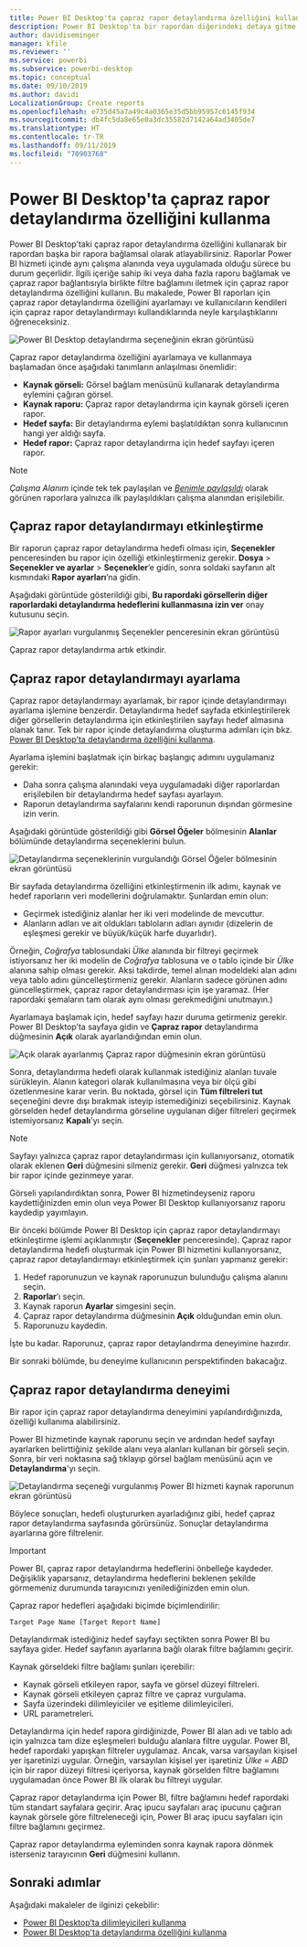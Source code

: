 ```yaml
---
title: Power BI Desktop'ta çapraz rapor detaylandırma özelliğini kullanma
description: Power BI Desktop'ta bir rapordan diğerindeki detaya gitme hakkında bilgi edinin
author: davidiseminger
manager: kfile
ms.reviewer: ''
ms.service: powerbi
ms.subservice: powerbi-desktop
ms.topic: conceptual
ms.date: 09/10/2019
ms.author: davidi
LocalizationGroup: Create reports
ms.openlocfilehash: e735d45a7a49c4a0365e35d5bb95957c6145f934
ms.sourcegitcommit: db4fc5da8e65e0a3dc35582d7142a64ad3405de7
ms.translationtype: HT
ms.contentlocale: tr-TR
ms.lasthandoff: 09/11/2019
ms.locfileid: "70903768"
---
```

# <a name="use-cross-report-drillthrough-in-power-bi-desktop"></a>Power BI Desktop'ta çapraz rapor detaylandırma özelliğini kullanma

Power BI Desktop’taki çapraz rapor detaylandırma özelliğini kullanarak bir rapordan başka bir rapora bağlamsal olarak atlayabilirsiniz. Raporlar Power BI hizmeti içinde aynı çalışma alanında veya uygulamada olduğu sürece bu durum geçerlidir. İlgili içeriğe sahip iki veya daha fazla raporu bağlamak ve çapraz rapor bağlantısıyla birlikte filtre bağlamını iletmek için çapraz rapor detaylandırma özelliğini kullanın. Bu makalede, Power BI raporları için çapraz rapor detaylandırma özelliğini ayarlamayı ve kullanıcıların kendileri için çapraz rapor detaylandırmayı kullandıklarında neyle karşılaştıklarını öğreneceksiniz.

![Power BI Desktop detaylandırma seçeneğinin ekran görüntüsü](media/desktop-cross-report-drill-through/cross-report-drill-through-01.png)

Çapraz rapor detaylandırma özelliğini ayarlamaya ve kullanmaya başlamadan önce aşağıdaki tanımların anlaşılması önemlidir:

* **Kaynak görseli:** Görsel bağlam menüsünü kullanarak detaylandırma eylemini çağıran görsel.
* **Kaynak raporu:** Çapraz rapor detaylandırma için kaynak görseli içeren rapor.
* **Hedef sayfa:** Bir detaylandırma eylemi başlatıldıktan sonra kullanıcının hangi yer aldığı sayfa.
* **Hedef rapor:** Çapraz rapor detaylandırma için hedef sayfayı içeren rapor.


> [!NOTE]
> *Çalışma Alanım* içinde tek tek paylaşılan ve *[Benimle paylaşıldı](service-share-dashboards.md#share-a-dashboard-or-report)* olarak görünen raporlara yalnızca ilk paylaşıldıkları çalışma alanından erişilebilir. 


## <a name="enable-cross-report-drillthrough"></a>Çapraz rapor detaylandırmayı etkinleştirme

Bir raporun çapraz rapor detaylandırma hedefi olması için, **Seçenekler** penceresinden bu rapor için özelliği etkinleştirmeniz gerekir. **Dosya** > **Seçenekler ve ayarlar** > **Seçenekler**’e gidin, sonra soldaki sayfanın alt kısmındaki **Rapor ayarları**’na gidin.

Aşağıdaki görüntüde gösterildiği gibi, **Bu rapordaki görsellerin diğer raporlardaki detaylandırma hedeflerini kullanmasına izin ver** onay kutusunu seçin.

![Rapor ayarları vurgulanmış Seçenekler penceresinin ekran görüntüsü](media/desktop-cross-report-drill-through/cross-report-drill-through-02.png)

Çapraz rapor detaylandırma artık etkindir.

## <a name="set-up-cross-report-drillthrough"></a>Çapraz rapor detaylandırmayı ayarlama

Çapraz rapor detaylandırmayı ayarlamak, bir rapor içinde detaylandırmayı ayarlama işlemine benzerdir. Detaylandırma hedef sayfada etkinleştirilerek diğer görsellerin detaylandırma için etkinleştirilen sayfayı hedef almasına olanak tanır. Tek bir rapor içinde detaylandırma oluşturma adımları için bkz. [Power BI Desktop’ta detaylandırma özelliğini kullanma](desktop-drillthrough.md).

Ayarlama işlemini başlatmak için birkaç başlangıç adımını uygulamanız gerekir:

* Daha sonra çalışma alanındaki veya uygulamadaki diğer raporlardan erişilebilen bir detaylandırma hedef sayfası ayarlayın.
* Raporun detaylandırma sayfalarını kendi raporunun dışından görmesine izin verin.

Aşağıdaki görüntüde gösterildiği gibi **Görsel Öğeler** bölmesinin **Alanlar** bölümünde detaylandırma seçeneklerini bulun.

![Detaylandırma seçeneklerinin vurgulandığı Görsel Öğeler bölmesinin ekran görüntüsü](media/desktop-cross-report-drill-through/cross-report-drill-through-03.png)

Bir sayfada detaylandırma özelliğini etkinleştirmenin ilk adımı, kaynak ve hedef raporların veri modellerini doğrulamaktır. Şunlardan emin olun: 

* Geçirmek istediğiniz alanlar her iki veri modelinde de mevcuttur.
* Alanların adları ve ait oldukları tabloların adları aynıdır (dizelerin de eşleşmesi gerekir ve büyük/küçük harfe duyarlıdır).

Örneğin, *Coğrafya* tablosundaki *Ülke* alanında bir filtreyi geçirmek istiyorsanız her iki modelin de *Coğrafya* tablosuna ve o tablo içinde bir *Ülke* alanına sahip olması gerekir. Aksi takdirde, temel alınan modeldeki alan adını veya tablo adını güncelleştirmeniz gerekir. Alanların sadece görünen adını güncelleştirmek, çapraz rapor detaylandırması için işe yaramaz. (Her rapordaki şemaların tam olarak aynı olması gerekmediğini unutmayın.)

Ayarlamaya başlamak için, hedef sayfayı hazır duruma getirmeniz gerekir. Power BI Desktop’ta sayfaya gidin ve **Çapraz rapor** detaylandırma düğmesinin **Açık** olarak ayarlandığından emin olun. 

![Açık olarak ayarlanmış Çapraz rapor düğmesinin ekran görüntüsü](media/desktop-cross-report-drill-through/cross-report-drill-through-03.png)

Sonra, detaylandırma hedefi olarak kullanmak istediğiniz alanları tuvale sürükleyin. Alanın kategori olarak kullanılmasına veya bir ölçü gibi özetlenmesine karar verin. Bu noktada, görsel için **Tüm filtreleri tut** seçeneğini devre dışı bırakmak isteyip istemediğinizi seçebilirsiniz. Kaynak görselden hedef detaylandırma görseline uygulanan diğer filtreleri geçirmek istemiyorsanız **Kapalı**'yı seçin.

> [!NOTE]
> Sayfayı yalnızca çapraz rapor detaylandırması için kullanıyorsanız, otomatik olarak eklenen **Geri** düğmesini silmeniz gerekir. **Geri** düğmesi yalnızca tek bir rapor içinde gezinmeye yarar. 

Görseli yapılandırdıktan sonra, Power BI hizmetindeyseniz raporu kaydettiğinizden emin olun veya Power BI Desktop kullanıyorsanız raporu kaydedip yayımlayın.

Bir önceki bölümde Power BI Desktop için çapraz rapor detaylandırmayı etkinleştirme işlemi açıklanmıştır (**Seçenekler** penceresinde). Çapraz rapor detaylandırma hedefi oluşturmak için Power BI hizmetini kullanıyorsanız, çapraz rapor detaylandırmayı etkinleştirmek için şunları yapmanız gerekir: 

1. Hedef raporunuzun ve kaynak raporunuzun bulunduğu çalışma alanını seçin.
2. **Raporlar**’ı seçin.
3. Kaynak raporun **Ayarlar** simgesini seçin.
4. Çapraz rapor detaylandırma düğmesinin **Açık** olduğundan emin olun.
5. Raporunuzu kaydedin.

İşte bu kadar. Raporunuz, çapraz rapor detaylandırma deneyimine hazırdır. 

Bir sonraki bölümde, bu deneyime kullanıcının perspektifinden bakacağız.

## <a name="cross-report-drillthrough-experience"></a>Çapraz rapor detaylandırma deneyimi

Bir rapor için çapraz rapor detaylandırma deneyimini yapılandırdığınızda, özelliği kullanıma alabilirsiniz.

Power BI hizmetinde kaynak raporunu seçin ve ardından hedef sayfayı ayarlarken belirttiğiniz şekilde alanı veya alanları kullanan bir görseli seçin. Sonra, bir veri noktasına sağ tıklayıp görsel bağlam menüsünü açın ve **Detaylandırma**'yı seçin.

![Detaylandırma seçeneği vurgulanmış Power BI hizmeti kaynak raporunun ekran görüntüsü](media/desktop-cross-report-drill-through/cross-report-drill-through-01.png)

Böylece sonuçları, hedefi oluştururken ayarladığınız gibi, hedef çapraz rapor detaylandırma sayfasında görürsünüz. Sonuçlar detaylandırma ayarlarına göre filtrelenir.

> [!IMPORTANT]
> Power BI, çapraz rapor detaylandırma hedeflerini önbelleğe kaydeder. Değişiklik yaparsanız, detaylandırma hedeflerini beklenen şekilde görmemeniz durumunda tarayıcınızı yenilediğinizden emin olun. 

Çapraz rapor hedefleri aşağıdaki biçimde biçimlendirilir: 

`Target Page Name [Target Report Name]`

Detaylandırmak istediğiniz hedef sayfayı seçtikten sonra Power BI bu sayfaya gider. Hedef sayfanın ayarlarına bağlı olarak filtre bağlamını geçirir. 

Kaynak görseldeki filtre bağlamı şunları içerebilir: 

* Kaynak görseli etkileyen rapor, sayfa ve görsel düzeyi filtreleri. 
* Kaynak görseli etkileyen çapraz filtre ve çapraz vurgulama. 
* Sayfa üzerindeki dilimleyiciler ve eşitleme dilimleyicileri.
* URL parametreleri.

Detaylandırma için hedef rapora girdiğinizde, Power BI alan adı ve tablo adı için yalnızca tam dize eşleşmeleri bulduğu alanlara filtre uygular. Power BI, hedef rapordaki yapışkan filtreler uygulamaz. Ancak, varsa varsayılan kişisel yer işaretinizi uygular. Örneğin, varsayılan kişisel yer işaretiniz *Ülke = ABD* için bir rapor düzeyi filtresi içeriyorsa, kaynak görselden filtre bağlamını uygulamadan önce Power BI ilk olarak bu filtreyi uygular. 

Çapraz rapor detaylandırma için Power BI, filtre bağlamını hedef rapordaki tüm standart sayfalara geçirir. Araç ipucu sayfaları araç ipucunu çağıran kaynak görsele göre filtreleneceği için, Power BI araç ipucu sayfaları için filtre bağlamını geçirmez.

Çapraz rapor detaylandırma eyleminden sonra kaynak rapora dönmek isterseniz tarayıcının **Geri** düğmesini kullanın. 

## <a name="next-steps"></a>Sonraki adımlar

Aşağıdaki makaleler de ilginizi çekebilir:

* [Power BI Desktop’ta dilimleyicileri kullanma](visuals/power-bi-visualization-slicers.md)
* [Power BI Desktop'ta detaylandırma özelliğini kullanma](desktop-drillthrough.md)

